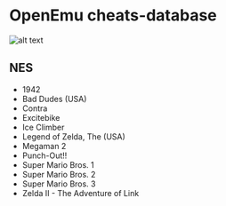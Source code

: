 OpenEmu cheats-database
=======

 ![alt text](https://camo.githubusercontent.com/9f262d5bb8e7eb9fd976242b423c841af07b0040/687474703a2f2f692e696d6775722e636f6d2f4c677765334c782e706e67 "Screenshot")

NES
--------------------
 * 1942
 * Bad Dudes (USA)
 * Contra 
 * Excitebike
 * Ice Climber
 * Legend of Zelda, The (USA)
 * Megaman 2
 * Punch-Out!!
 * Super Mario Bros. 1
 * Super Mario Bros. 2
 * Super Mario Bros. 3
 * Zelda II - The Adventure of Link
 
 

